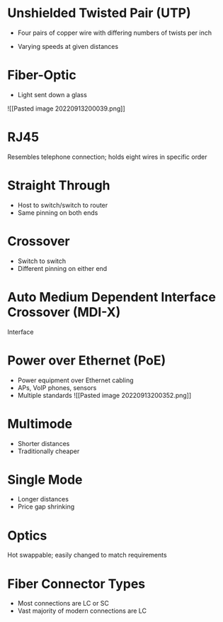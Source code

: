 # Unshielded Twisted Pair (UTP)
- Four pairs of copper wire with differing numbers of twists per inch

- Varying speeds at given distances

# Fiber-Optic
- Light sent down a glass

![[Pasted image 20220913200039.png]]

# RJ45
Resembles telephone connection; holds eight wires in specific order

# Straight Through
- Host to switch/switch to router 
- Same pinning on both ends

# Crossover
- Switch to switch
- Different pinning on either end

# Auto Medium Dependent Interface Crossover (MDI-X)
Interface 

# Power over Ethernet (PoE)
- Power equipment over Ethernet cabling
- APs, VoIP phones, sensors
- Multiple standards
![[Pasted image 20220913200352.png]]

# Multimode
- Shorter distances
- Traditionally cheaper 

# Single Mode
- Longer distances
- Price gap shrinking

# Optics 
Hot swappable; easily changed to match requirements

# Fiber Connector Types
- Most connections are LC or SC
- Vast majority of modern connections are LC

